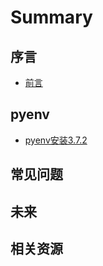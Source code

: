 # Summary

## 序言

* [前言](README.md)


## pyenv

* [pyenv安装3.7.2](docs/pyenv-install-372.md)




## 常见问题

<!-- * [时间不一致](docs/faq/ntpdate.md) -->

## 未来

<!-- * [我的ceph探险之旅](https://b.qqbb.app/tags/ceph/) -->
<!-- * [Ceph Handbook](https://eiuapp/swift-handbook/) -->

## 相关资源

<!-- - [ceph技术工具与资源](docs/tech_resource.md) -->

